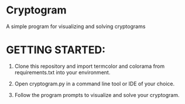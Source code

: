 # Cryptogram
A simple program for visualizing and solving cryptograms

# GETTING STARTED:

1) Clone this repository and import termcolor and colorama from requirements.txt into your environment.

2) Open cryptogram.py in a command line tool or IDE of your choice.

3) Follow the program prompts to visualize and solve your cryptogram.
